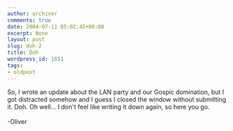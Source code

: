 ```yaml
---
author: archiver
comments: true
date: 2004-07-11 05:02:45+00:00
excerpt: None
layout: post
slug: doh-2
title: Doh
wordpress_id: 1651
tags:
- oldpost
---
```


So, I wrote an update about the LAN party and our Gospic domination, but I got distracted somehow and I guess I closed the window without submitting it.  Doh.  Oh well... I don't feel like writing it down again, so here you go.<br /><br />-Oliver